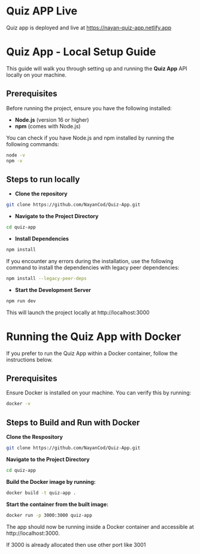 # Quiz APP Live
Quiz app is deployed and live at https://nayan-quiz-app.netlify.app

# Quiz App - Local Setup Guide

This guide will walk you through setting up and running the **Quiz App** API locally on your machine.

## Prerequisites

Before running the project, ensure you have the following installed:

- **Node.js** (version 16 or higher)
- **npm** (comes with Node.js)

You can check if you have Node.js and npm installed by running the following commands:

```bash
node -v
npm -v
```

## Steps to run locally


- **Clone the repository**
```bash
git clone https://github.com/NayanCod/Quiz-App.git
```


- **Navigate to the Project Directory**
```bash
cd quiz-app
```


- **Install Dependencies**
```bash
npm install
```
If you encounter any errors during the installation, use the following command to install the dependencies with legacy peer dependencies:
```bash
npm install --legacy-peer-deps
````


- **Start the Development Server**
```bash
npm run dev
```


This will launch the project locally at http://localhost:3000

# Running the Quiz App with Docker

If you prefer to run the Quiz App within a Docker container, follow the instructions below.

## Prerequisites

Ensure Docker is installed on your machine. You can verify this by running:

```bash
docker -v
```

## Steps to Build and Run with Docker
**Clone the Respository**
```bash
git clone https://github.com/NayanCod/Quiz-App.git
```

**Navigate to the Project Directory**
```bash
cd quiz-app
```

**Build the Docker image by running:**
```bash
docker build -t quiz-app .
```

**Start the container from the built image:**
```bash
docker run -p 3000:3000 quiz-app
```

The app should now be running inside a Docker container and accessible at http://localhost:3000.

If 3000 is already allocated then use other port like 3001

